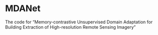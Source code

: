 # MDANet
The code for “Memory-contrastive Unsupervised Domain Adaptation for Building Extraction of High-resolution Remote Sensing Imagery”
